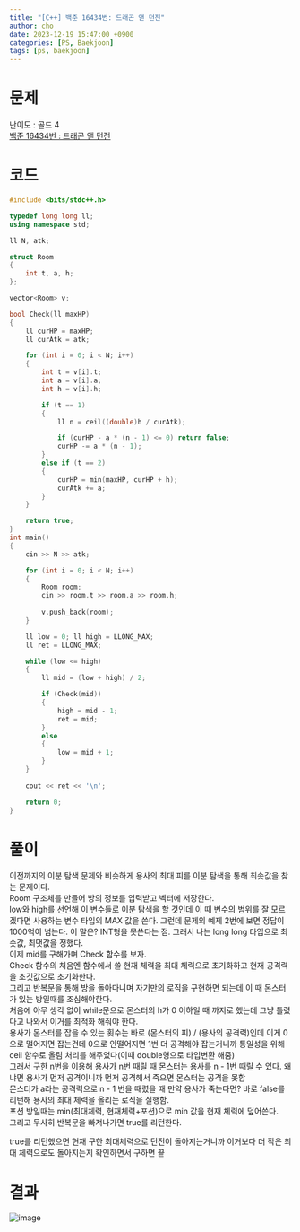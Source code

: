 ```yaml
---
title: "[C++] 백준 16434번: 드래곤 앤 던전"
author: cho
date: 2023-12-19 15:47:00 +0900
categories: [PS, Baekjoon]
tags: [ps, baekjoon]
---
```


# 문제
난이도 : 골드 4    
[백준 16434번 : 드래곤 앤 던전](https://www.acmicpc.net/problem/16434)  

# 코드
```c++
#include <bits/stdc++.h>

typedef long long ll;
using namespace std;

ll N, atk;

struct Room
{
    int t, a, h;
};

vector<Room> v;

bool Check(ll maxHP)
{
    ll curHP = maxHP;
    ll curAtk = atk;

    for (int i = 0; i < N; i++)
    {
        int t = v[i].t;
        int a = v[i].a;
        int h = v[i].h;

        if (t == 1)
        {
            ll n = ceil((double)h / curAtk);

            if (curHP - a * (n - 1) <= 0) return false;
            curHP -= a * (n - 1);
        }
        else if (t == 2)
        {
            curHP = min(maxHP, curHP + h);
            curAtk += a;
        }
    }

    return true;
}
int main()
{
    cin >> N >> atk;

    for (int i = 0; i < N; i++)
    {
        Room room;
        cin >> room.t >> room.a >> room.h;
        
        v.push_back(room);
    }

    ll low = 0; ll high = LLONG_MAX;
    ll ret = LLONG_MAX;

    while (low <= high)
    {
        ll mid = (low + high) / 2;

        if (Check(mid))
        {
            high = mid - 1;
            ret = mid;
        }
        else
        {
            low = mid + 1;
        }
    }
    
    cout << ret << '\n';

    return 0;
}
```

# 풀이
이전까지의 이분 탐색 문제와 비슷하게 용사의 최대 피를 이분 탐색을 통해 최솟값을 찾는 문제이다.  
Room 구조체를 만들어 방의 정보를 입력받고 벡터에 저장한다.  
low와 high를 선언해 이 변수들로 이분 탐색을 할 것인데 이 때 변수의 범위를 잘 모르겠다면 사용하는 변수 타입의 MAX 값을 쓴다. 그런데 문제의 예제 2번에 보면 정답이 1000억이 넘는다. 이 말은? INT형을 못쓴다는 점. 그래서 나는 long long 타입으로 최솟값, 최댓값을 정했다.  
이제 mid를 구해가며 Check 함수를 보자.  
Check 함수의 처음엔 함수에서 쓸 현재 체력을 최대 체력으로 초기화하고 현재 공격력을 초깃값으로 초기화한다.  
그리고 반복문을 통해 방을 돌아다니며 자기만의 로직을 구현하면 되는데 이 때 몬스터가 있는 방일때를 조심해야한다.  
처음에 아무 생각 없이 while문으로 몬스터의 h가 0 이하일 때 까지로 했는데 그냥 틀렸다고 나와서 이거를 최적화 해줘야 한다.  
용사가 몬스터를 잡을 수 있는 횟수는 바로 (몬스터의 피) / (용사의 공격력)인데 이게 0으로 떨어지면 잡는건데 0으로 안떨어지면 1번 더 공격해야 잡는거니까 통일성을 위해 ceil 함수로 올림 처리를 해주었다(이때 double형으로 타입변환 해줌)  
그래서 구한 n번을 이용해 용사가 n번 때릴 때 몬스터는 용사를 n - 1번 때릴 수 있다. 왜냐면 용사가 먼저 공격이니까 먼저 공격해서 죽으면 몬스터는 공격을 못함  
몬스터가 a라는 공격력으로 n - 1 번을 때렸을 때 만약 용사가 죽는다면? 바로 false를 리턴해 용사의 최대 체력을 올리는 로직을 실행함.  
포션 방일때는 min(최대체력, 현재체력+포션)으로 min 값을 현재 체력에 덮어쓴다.  
그리고 무사히 반복문을 빠져나가면 true를 리턴한다.  

true를 리턴했으면 현재 구한 최대체력으로 던전이 돌아지는거니까 이거보다 더 작은 최대 체력으로도 돌아지는지 확인하면서 구하면 끝  

# 결과
![image](https://github.com/soonsoo3595/soonsoo3595.github.io/assets/86000058/e123506c-907a-471e-8e17-021940d65ab6)
